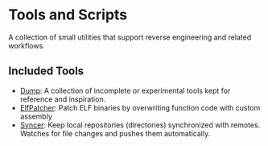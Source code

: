 # Tools and Scripts

A collection of small utilities that support reverse engineering and related workflows.

## Included Tools

- [Dump](./Dump): A collection of incomplete or experimental tools kept for reference and inspiration.
- [ElfPatcher](./ElfPatcher): Patch ELF binaries by overwriting function code with custom assembly
- [Syncer](./Syncer): Keep local repositories (directories) synchronized with remotes. Watches for file changes and pushes them automatically.
